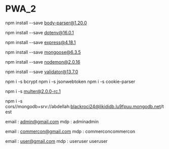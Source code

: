 # PWA_2

npm install --save body-parser@1.20.0

npm install --save dotenv@16.0.1

npm install --save express@4.18.1

npm install --save mongoose@6.3.5

npm install --save nodemon@2.0.16

npm install --save validator@13.7.0

npm i -s bcrypt
npm i -s jsonwebtoken
npm i -s cookie-parser

npm i -s multer@2.0.0-rc.1

npm i -s cors//mongodb+srv://abdellah:blackroci24@likididb.lu9fpuu.mongodb.net/test

email : admin@gmail.com
mdp : adminadmin

email : commercon@gmail.com
mdp : commerconcommercon

email : user@gmail.com
mdp : useruser
useruser
